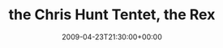---
templateKey: event
guid: 0894a3e2-6eab-11ea-99c5-002590d1d1b0
date: 2009-04-23T21:30:00+00:00
eventTime: '9:30pm'
title: the Chris Hunt Tentet, the Rex
artist: the Chris Hunt Tentet
city: Toronto
venue: the Rex
group: Tim Shia
---